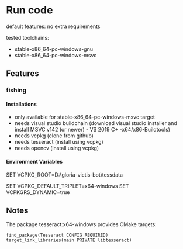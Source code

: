 # Run code

default features: no extra requirements

tested toolchains:

- stable-x86_64-pc-windows-gnu
- stable-x86_64-pc-windows-msvc

## Features

### fishing

#### Installations

- only available for stable-x86_64-pc-windows-msvc target
- needs visual studio buildchain (download visual studio installer and install MSVC v142 (or newer) - VS 2019 C+ -x64/x86-Buildtools)
- needs vcpkg (clone from github)
- needs tesseract (install using vcpkg)
- needs opencv (install using vcpkg)

#### Environment Variables

SET VCPKG_ROOT=D:\gloria-victis-bot\tessdata

SET VCPKG_DEFAULT_TRIPLET=x64-windows
SET VCPKGRS_DYNAMIC=true

## Notes
The package tesseract:x64-windows provides CMake targets:

    find_package(Tesseract CONFIG REQUIRED)
    target_link_libraries(main PRIVATE libtesseract)
